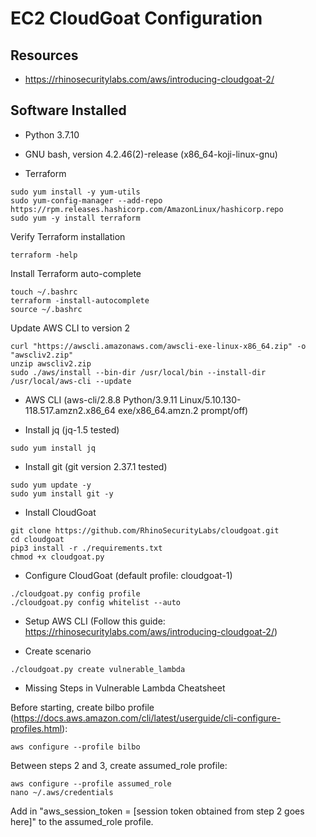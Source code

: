 # EC2 CloudGoat Configuration

## Resources
- https://rhinosecuritylabs.com/aws/introducing-cloudgoat-2/

## Software Installed
- Python 3.7.10
- GNU bash, version 4.2.46(2)-release (x86_64-koji-linux-gnu)

- Terraform
```
sudo yum install -y yum-utils
sudo yum-config-manager --add-repo https://rpm.releases.hashicorp.com/AmazonLinux/hashicorp.repo
sudo yum -y install terraform
```

Verify Terraform installation
```
terraform -help
```

Install Terraform auto-complete
```
touch ~/.bashrc
terraform -install-autocomplete
source ~/.bashrc
```

Update AWS CLI to version 2
```
curl "https://awscli.amazonaws.com/awscli-exe-linux-x86_64.zip" -o "awscliv2.zip"
unzip awscliv2.zip
sudo ./aws/install --bin-dir /usr/local/bin --install-dir /usr/local/aws-cli --update
```

- AWS CLI (aws-cli/2.8.8 Python/3.9.11 Linux/5.10.130-118.517.amzn2.x86_64 exe/x86_64.amzn.2 prompt/off)

- Install jq (jq-1.5 tested)
```
sudo yum install jq
```

- Install git (git version 2.37.1 tested)
```
sudo yum update -y
sudo yum install git -y
```

- Install CloudGoat
```
git clone https://github.com/RhinoSecurityLabs/cloudgoat.git
cd cloudgoat
pip3 install -r ./requirements.txt
chmod +x cloudgoat.py
```

- Configure CloudGoat (default profile: cloudgoat-1)
```
./cloudgoat.py config profile
./cloudgoat.py config whitelist --auto
```

- Setup AWS CLI (Follow this guide: https://rhinosecuritylabs.com/aws/introducing-cloudgoat-2/)

- Create scenario
```
./cloudgoat.py create vulnerable_lambda
```

- Missing Steps in Vulnerable Lambda Cheatsheet

Before starting, create bilbo profile (https://docs.aws.amazon.com/cli/latest/userguide/cli-configure-profiles.html):
```
aws configure --profile bilbo
```

Between steps 2 and 3, create assumed_role profile:
```
aws configure --profile assumed_role
nano ~/.aws/credentials
```
Add in "aws_session_token = [session token obtained from step 2 goes here]" to the assumed_role profile.